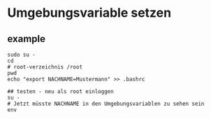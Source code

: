 # Umgebungsvariable setzen 

## example 

```
sudo su -
cd 
# root-verzeichnis /root 
pwd 
echo "export NACHNAME=Mustermann" >> .bashrc

## testen - neu als root einloggen  
su -
# Jetzt müsste NACHNAME in den Umgebungsvariablen zu sehen sein 
env 
```
